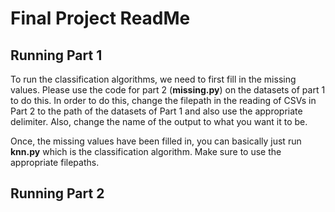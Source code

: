 # Final Project ReadMe

## Running Part 1
To run the classification algorithms, we need to first fill in the missing values. Please use the code for part 2 (**missing.py**) on the datasets of part 1 to do this. In order to do this, change the filepath in the reading of CSVs in Part 2 to the path of the datasets of Part 1 and also use the appropriate delimiter. Also, change the name of the output to what you want it to be.

Once, the missing values have been filled in, you can basically just run **knn.py** which is the classification algorithm. Make sure to use the appropriate filepaths.


## Running Part 2

